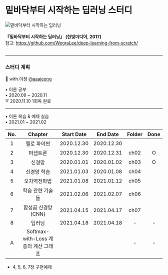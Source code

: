 # 밑바닥부터 시작하는 딥러닝 스터디
 ![밑바닥부터 시작하는 딥러닝](https://www.hanbit.co.kr/data/books/B8475831198_l.jpg)<br><br>
**『밑바닥부터 시작하는 딥러닝』 (한빛미디어, 2017)**<br>
참고:  <https://github.com/WegraLee/deep-learning-from-scratch/><br><br>

---

### 스터디 계획<br>
💜 with.아정 [@aaajeong](https://github.com/aaajeong)

▪ 이론 공부<br>
▪ 2020.09 ~ 2020.11<br>
➰ 2020.11.10 1회독 완료

----
▪ 이론 복습 & 예제 실습 <br/>
▪ 2021.01 ~ 2021.02<br>

|No.|Chapter|Start Date|End Date|Folder|Done|
|:--:|:-------:|:---:|:---:|:---:|:---:|
|1|헬로 파이썬|2020.12.30|2020.12.30|||
|2|퍼셉트론|2020.12.30|2020.12.31|ch02|O|
|3|신경망|2020.01.01|2020.01.02|ch03|O|
|4|신경망 학습|2021.01.03|2020.01.08|ch04||
|5|오차역전파법|2021.01.08|2021.01.12|ch05||
|6|학습 관련 기술들|2021.02.06|2021.02.07|ch06||
|7|합성곱 신경망(CNN)|2021.04.15|2021.04.17|ch07||
|8|딥러닝|2021.04.18|2021.04.18|-|-|
|A|Softmax-with-Loss 계층의 계산 그래프|||-|-|

+ 4, 5, 6, 7장 구현예제
